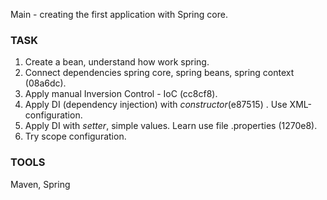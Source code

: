 Main - creating the first application with Spring core.

### TASK
1. Create a bean, understand how work spring.
1. Connect dependencies spring core, spring beans, spring context (08a6dc).
1. Apply manual Inversion Control - IoC (cc8cf8).
1. Apply DI (dependency injection) with *constructor*(e87515) .
   Use XML-configuration.
1. Apply DI with *setter*, simple values. Learn use file .properties (1270e8).
1. Try scope configuration.

### TOOLS
Maven, Spring